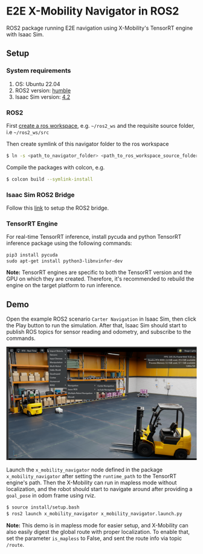 # E2E X-Mobility Navigator in ROS2

ROS2 package running E2E navigation using X-Mobility's TensorRT engine with Isaac Sim.

## Setup

### System requirements
1. OS: Ubuntu 22.04
2. ROS2 version: [humble](https://docs.ros.org/en/humble/Installation.html)
3. Isaac Sim version: [4.2](https://docs.omniverse.nvidia.com/isaacsim/latest/installation/install_workstation.html)

### ROS2
First [create a ros workspace](https://docs.ros.org/en/humble/Tutorials/Beginner-Client-Libraries/Creating-A-Workspace/Creating-A-Workspace.html), e.g. `~/ros2_ws` and the requisite source folder, i.e `~/ros2_ws/src`

Then create symlink of this navigator folder to the ros workspace
```sh
$ ln -s <path_to_navigator_folder> <path_to_ros_workspace_source_folder>
```

Compile the packages with colcon, e.g.
```sh
$ colcon build --symlink-install
```

### Isaac Sim ROS2 Bridge
Follow this [link](https://docs.omniverse.nvidia.com/isaacsim/latest/installation/install_ros.html) to setup the ROS2 bridge.


### TensorRT Engine
For real-time TensorRT inference, install pycuda and python TensorRT inference package using the following commands:
```
pip3 install pycuda
sudo apt-get install python3-libnvinfer-dev
```

**Note:** TensorRT engines are specific to both the TensorRT version and the GPU on which they are created. Therefore, it's recommended to rebuild the engine on the target platform to run inference.

## Demo

Open the example ROS2 scenario `Carter Navigation` in Isaac Sim, then click the Play button to run the simulation. After that, Isaac Sim should start to publish ROS topics for sensor reading and odometry, and subscribe to the commands.

<p align="center">
    <img src="../images/carter_navigation.png" alt="Carter Navigation scenario" width="600" >
</p>

Launch the `x_mobility_navigator` node defined in the package `x_mobility_navigator` after setting the `runtime_path` to the TensorRT engine's path. Then the X-Mobility can run in mapless mode without localization, and the robot should start to navigate around after providing a `goal_pose` in odom frame using rviz.
```sh
$ source install/setup.bash
$ ros2 launch x_mobility_navigator x_mobility_navigator.launch.py
```

**Note:** This demo is in mapless mode for easier setup, and X-Mobility can also easily digest the global route with proper localization. To enable that, set the parameter `is_mapless` to False, and sent the route info via topic `/route`.